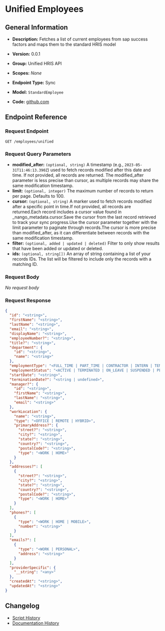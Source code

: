 <!-- BEGIN GENERATED CONTENT -->
# Unified Employees

## General Information

- **Description:** Fetches a list of current employees from sap success factors and maps them to the standard HRIS model

- **Version:** 0.0.1
- **Group:** Unified HRIS API
- **Scopes:** _None_
- **Endpoint Type:** Sync
- **Model:** `StandardEmployee`
- **Code:** [github.com](https://github.com/NangoHQ/integration-templates/tree/main/integrations/sap-success-factors/syncs/unified-employees.ts)


## Endpoint Reference

### Request Endpoint

`GET /employees/unified`

### Request Query Parameters

- **modified_after:** `(optional, string)` A timestamp (e.g., `2023-05-31T11:46:13.390Z`) used to fetch records modified after this date and time. If not provided, all records are returned. The modified_after parameter is less precise than cursor, as multiple records may share the same modification timestamp.
- **limit:** `(optional, integer)` The maximum number of records to return per page. Defaults to 100.
- **cursor:** `(optional, string)` A marker used to fetch records modified after a specific point in time.If not provided, all records are returned.Each record includes a cursor value found in _nango_metadata.cursor.Save the cursor from the last record retrieved to track your sync progress.Use the cursor parameter together with the limit parameter to paginate through records.The cursor is more precise than modified_after, as it can differentiate between records with the same modification timestamp.
- **filter:** `(optional, added | updated | deleted)` Filter to only show results that have been added or updated or deleted.
- **ids:** `(optional, string[])` An array of string containing a list of your records IDs. The list will be filtered to include only the records with a matching ID.

### Request Body

_No request body_

### Request Response

```json
{
  "id": "<string>",
  "firstName": "<string>",
  "lastName": "<string>",
  "email": "<string>",
  "displayName": "<string>",
  "employeeNumber?": "<string>",
  "title?": "<string>",
  "department": {
    "id": "<string>",
    "name": "<string>"
  },
  "employmentType": "<FULL_TIME | PART_TIME | CONTRACTOR | INTERN | TEMPORARY | OTHER>",
  "employmentStatus": "<ACTIVE | TERMINATED | ON_LEAVE | SUSPENDED | PENDING>",
  "startDate": "<string>",
  "terminationDate?": "<string | undefined>",
  "manager?": {
    "id": "<string>",
    "firstName": "<string>",
    "lastName": "<string>",
    "email": "<string>"
  },
  "workLocation": {
    "name": "<string>",
    "type": "<OFFICE | REMOTE | HYBRID>",
    "primaryAddress?": {
      "street?": "<string>",
      "city?": "<string>",
      "state?": "<string>",
      "country?": "<string>",
      "postalCode?": "<string>",
      "type": "<WORK | HOME>"
    }
  },
  "addresses?": [
    {
      "street?": "<string>",
      "city?": "<string>",
      "state?": "<string>",
      "country?": "<string>",
      "postalCode?": "<string>",
      "type": "<WORK | HOME>"
    }
  ],
  "phones?": [
    {
      "type": "<WORK | HOME | MOBILE>",
      "number": "<string>"
    }
  ],
  "emails?": [
    {
      "type": "<WORK | PERSONAL>",
      "address": "<string>"
    }
  ],
  "providerSpecific": {
    "__string": "<any>"
  },
  "createdAt": "<string>",
  "updatedAt": "<string>"
}
```

## Changelog

- [Script History](https://github.com/NangoHQ/integration-templates/commits/main/integrations/sap-success-factors/syncs/unified-employees.ts)
- [Documentation History](https://github.com/NangoHQ/integration-templates/commits/main/integrations/sap-success-factors/syncs/unified-employees.md)

<!-- END  GENERATED CONTENT -->

